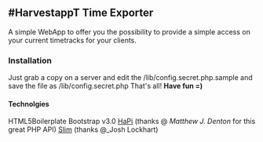 #HarvestappT Time Exporter
------------------------------------------------

A simple WebApp to offer you the possibility to provide a simple access on your current timetracks for your clients.

### Installation

Just grab a copy on a server and edit the /lib/config.secret.php.sample and save the file as /lib/config.secret.php
That's all!
**Have fun =)**

#### Technolgies

HTML5Boilerplate
Bootstrap v3.0
[HaPi](http://mdbitz.com/harvest-api/) (thanks @ _Matthew J. Denton_ for this great PHP API)
[Slim](www.slimframework.com/) (thanks @_Josh Lockhart)